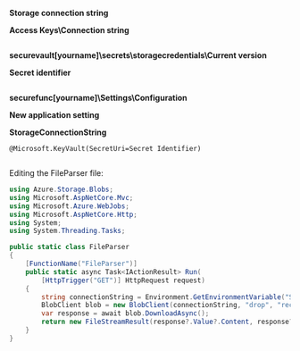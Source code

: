 **Storage connection string**

**Access Keys\Connection string**

```

```

**securevault[yourname]\secrets\storagecredentials\Current version**

**Secret identifier**

```

```



**securefunc[yourname]\Settings\Configuration**

**New application setting**

**StorageConnectionString**

```
@Microsoft.KeyVault(SecretUri=Secret Identifier)
```

```

```



Editing the FileParser file:

```csharp
using Azure.Storage.Blobs;
using Microsoft.AspNetCore.Mvc;
using Microsoft.Azure.WebJobs;
using Microsoft.AspNetCore.Http;
using System;
using System.Threading.Tasks;

public static class FileParser
{
    [FunctionName("FileParser")]
    public static async Task<IActionResult> Run(
        [HttpTrigger("GET")] HttpRequest request)
    {
        string connectionString = Environment.GetEnvironmentVariable("StorageConnectionString");
        BlobClient blob = new BlobClient(connectionString, "drop", "records.json");
        var response = await blob.DownloadAsync();
        return new FileStreamResult(response?.Value?.Content, response?.Value?.ContentType);
    }
}
```